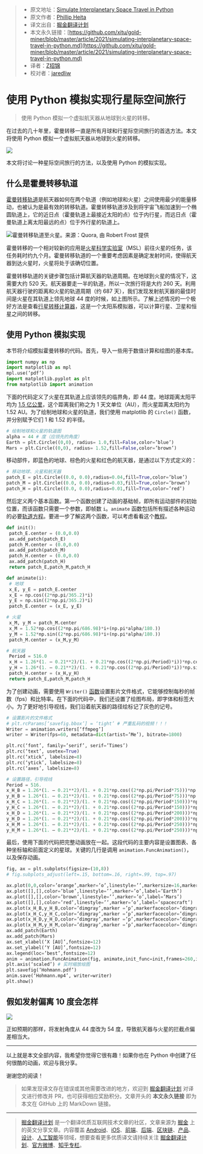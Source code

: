 > * 原文地址：[Simulate Interplanetary Space Travel in Python](https://python.plainenglish.io/simulating-interplanetary-space-travel-in-python-95116b14b6a9)
> * 原文作者：[Phillip Heita](https://medium.com/@phillipheita)
> * 译文出自：[掘金翻译计划](https://github.com/xitu/gold-miner)
> * 本文永久链接：[https://github.com/xitu/gold-miner/blob/master/article/2021/simulating-interplanetary-space-travel-in-python.md](https://github.com/xitu/gold-miner/blob/master/article/2021/simulating-interplanetary-space-travel-in-python.md)
> * 译者：[Z招锦](https://github.com/zenblofe)
> * 校对者：[jaredliw](https://github.com/jaredliw)

# 使用 Python 模拟实现行星际空间旅行

> 使用 Python 模拟一个虚拟航天器从地球到火星的转移。

在过去的几十年里，霍曼转移一直是所有月球和行星际空间旅行的首选方法。本文将使用 Python 模拟一个虚拟航天器从地球到火星的转移。

![](https://cdn-images-1.medium.com/max/2000/1*fEruasybf-VS0KZEkasYcw.gif)

本文将讨论一种星际空间旅行的方法，以及使用 Python 的模拟实现。

## 什么是霍曼转移轨道

[霍曼转移轨道](https://www.jpl.nasa.gov/edu/teach/activity/lets-go-to-mars-calculating-launch-windows/)是航天器如何在两个轨道（例如地球和火星）之间使用最少的能量移动，也被认为是最有效的转移轨道。霍曼转移轨道涉及到将宇宙飞船加速到一个椭圆轨道上，它的近日点（霍曼轨道上最接近太阳的点）位于内行星，而远日点（霍曼轨道上离太阳最远的点）位于外行星的轨道上。

![霍曼转移轨道至火星。来源：[Quora](https://www.quora.com/The-distance-to-Mars-is-115-71M-miles-Therefore-to-reach-Mars-in-9-months-you-would-have-to-travel-at-approximately-Mach-46-Is-this-what-NASA-did-or-is-travel-to-Mars-actually-impossible), 由 [Robert Frost](https://www.quora.com/profile/Robert-Frost-1) 提供](https://cdn-images-1.medium.com/max/2000/0*aVinhR35nL8d9RJr)

霍曼转移的一个相对较新的应用是[火星科学实验室](https://mars.nasa.gov/msl/home/)（MSL）前往火星的任务，该任务耗时约九个月。霍曼转移轨道的一个重要考虑因素是确定发射时间，使得航天器到达火星时，火星将处于该确切位置。

霍曼转移轨道的关键步骤包括计算航天器的轨道周期。在地球到火星的情况下，这需要大约 520 天。航天器要走一半的轨道，所以一次旅行将是大约 260 天。利用航天器行驶的距离和火星的轨道周期（约 687 天），我们发现发射航天器的最佳时间是火星在其轨道上领先地球 44 度的时候，如上图所示。了解上述情况的一个极好方法是查看[行星转移计算器](https://transfercalculator.com/)，这是一个太阳系模拟器，可以计算行星、卫星和恒星之间的转移。

## 使用 Python 模拟实现

本节将介绍模拟霍曼转移的代码。首先，导入一些用于数值计算和绘图的基本库。

```python
import numpy as np
import matplotlib as mpl
mpl.use(‘pdf’)
import matplotlib.pyplot as plt
from matplotlib import animation
```

下面的代码定义了火星在其轨道上应该领先的临界角，即 44 度。地球距离太阳平均为 [1.5 亿公里](https://solarsystem.nasa.gov/news/1164/how-big-is-the-solar-system/)，这个距离我们称之为 1 天文单位（AU），而火星距离太阳约为 1.52 AU。为了绘制地球和火星的轨道，我们使用 matplotlib 的 `Circle()` 函数，并分别赋予它们 1 和 1.52 的半径。

```python
# 绘制地球和火星的轨道图
alpha = 44 # 度（应领先的角度）
Earth = plt.Circle((0,0), radius= 1.0,fill=False,color=’blue’)
Mars = plt.Circle((0,0), radius= 1.52,fill=False,color=’brown’)
```

移动部件，即蓝色的地球、棕色的火星和红色的航天器，是通过以下方式定义的：

```python
# 移动地球、火星和航天器
patch_E = plt.Circle((0.0, 0.0),radius=0.04,fill=True,color=’blue’)
patch_M = plt.Circle((0.0, 0.0),radius=0.03,fill=True,color=’brown’)
patch_H = plt.Circle((0.0, 0.0),radius=0.01,fill=True,color=’red’)
```

然后定义两个基本函数。第一个函数创建了动画的基础帧，即所有运动部件的初始位置，而该函数只需要一个参数，即帧数 `i`。`animate` 函数包括所有描述各种运动的必要[轨道方程](https://www.youtube.com/watch?v=LzsMjEMDpD4)。要进一步了解这两个函数，可以考虑看看这个[教程](https://jakevdp.github.io/blog/2012/08/18/matplotlib-animation-tutorial/)。

```python
def init():
 patch_E.center = (0.0,0.0)
 ax.add_patch(patch_E)
 patch_M.center = (0.0,0.0)
 ax.add_patch(patch_M)
 patch_H.center = (0.0,0.0)
 ax.add_patch(patch_H)
 return patch_E,patch_M,patch_H

def animate(i):
 # 地球
 x_E, y_E = patch_E.center
 x_E = np.cos((2*np.pi/365.2)*i)
 y_E = np.sin((2*np.pi/365.2)*i)
 patch_E.center = (x_E, y_E)

# 火星
 x_M, y_M = patch_M.center
 x_M = 1.52*np.cos((2*np.pi/686.98)*i+(np.pi*alpha/180.))
 y_M = 1.52*np.sin((2*np.pi/686.98)*i+(np.pi*alpha/180.))
 patch_M.center = (x_M,y_M)

# 航天器
 Period = 516.0
 x_H = 1.26*(1. — 0.21**2)/(1. + 0.21*np.cos((2*np.pi/Period)*i))*np.cos((2*np.pi/Period)*i)
 y_H = 1.26*(1. — 0.21**2)/(1. + 0.21*np.cos((2*np.pi/Period)*i))*np.sin((2*np.pi/Period)*i)
 patch_H.center = (x_H,y_H)
 return patch_E,patch_M,patch_H
```

为了创建动画，需要使用 `Writer()` [函数](https://matplotlib.org/3.1.1/api/_as_gen/matplotlib.animation.FFMpegWriter.html)设置影片文件格式，它能够控制每秒的帧数（fps）和比特率。在下面的代码中，我们还设置了绘图布局，即字体和标签大小。为了更好地引导视线，我们沿着航天器的路径绘标记了灰色的记号。

```python
# 设置影片的文件格式
# plt.rcParams[‘savefig.bbox’] = ‘tight’ # 严重乱码的视频！！！
Writer = animation.writers[‘ffmpeg’]
writer = Writer(fps=60, metadata=dict(artist=’Me’), bitrate=1800)

plt.rc(‘font’, family=’serif’, serif=’Times’)
plt.rc(‘text’, usetex=True)
plt.rc(‘xtick’, labelsize=8)
plt.rc(‘ytick’, labelsize=8)
plt.rc(‘axes’, labelsize=8)

# 设置路径，引导视线
Period = 516.
x_H_B = 1.26*(1. — 0.21**2)/(1. + 0.21*np.cos((2*np.pi/Period*75)))*np.cos((2*np.pi/Period*75))
y_H_B = 1.26*(1. — 0.21**2)/(1. + 0.21*np.cos((2*np.pi/Period*75)))*np.sin((2*np.pi/Period*75))
x_H_C = 1.26*(1. — 0.21**2)/(1. + 0.21*np.cos((2*np.pi/Period*150)))*np.cos((2*np.pi/Period*150))
y_H_C = 1.26*(1. — 0.21**2)/(1. + 0.21*np.cos((2*np.pi/Period*150)))*np.sin((2*np.pi/Period*150))
x_H_D = 1.26*(1. — 0.21**2)/(1. + 0.21*np.cos((2*np.pi/Period*200)))*np.cos((2*np.pi/Period*200))
y_H_D = 1.26*(1. — 0.21**2)/(1. + 0.21*np.cos((2*np.pi/Period*200)))*np.sin((2*np.pi/Period*200))
x_H_M = 1.26*(1. — 0.21**2)/(1. + 0.21*np.cos((2*np.pi/Period*250)))*np.cos((2*np.pi/Period*250))
y_H_M = 1.26*(1. — 0.21**2)/(1. + 0.21*np.cos((2*np.pi/Period*250)))*np.sin((2*np.pi/Period*250))
```

最后，使用下面的代码把完整动画放在一起。这段代码的主要内容是设置图表、各种坐标轴和前面定义的星球。关键的几行是调用 `animation.FuncAnimation()`，以及保存动画。

```python
fig, ax = plt.subplots(figsize=(10,8))
# fig.subplots_adjust(left=.15, bottom=.16, right=.99, top=.97)

ax.plot(0,0,color=’orange’,marker=’o’,linestyle=’’,markersize=16,markerfacecolor=’yellow’,label=’Sun’)
ax.plot([],[],color=’blue’,linestyle=’’,marker=’o’,label=’Earth’)
ax.plot([],[],color=’brown’,linestyle=’’,marker=’o’,label=’Mars’)
ax.plot([],[],color=’red’,linestyle=’’,marker=’o’,label=’spacecraft’)
ax.plot(x_H_B,y_H_B,color=’dimgray’,marker =’p’,markerfacecolor=’dimgray’,linestyle=’’,label=’path’)
ax.plot(x_H_C,y_H_C,color=’dimgray’,marker =’p’,markerfacecolor=’dimgray’)
ax.plot(x_H_D,y_H_D,color=’dimgray’,marker =’p’,markerfacecolor=’dimgray’)
ax.plot(x_H_M,y_H_M,color=’dimgray’,marker =’p’,markerfacecolor=’dimgray’)
ax.add_patch(Earth)
ax.add_patch(Mars)
ax.set_xlabel(‘X [AU]’,fontsize=12)
ax.set_ylabel(‘Y [AU]’,fontsize=12)
ax.legend(loc=’best’,fontsize=12)
anim = animation.FuncAnimation(fig, animate,init_func=init,frames=260,interval=40,blit=True)
plt.axis(‘scaled’) # 实时缩放绘图
plt.savefig(‘Hohmann.pdf’)
anim.save(‘Hohmann.mp4’, writer=writer)
plt.show()
```

## 假如发射偏离 10 度会怎样

![](https://cdn-images-1.medium.com/max/2000/1*EbfP6sYJ8PPzomf5qmvI5A.gif)

正如预期的那样，将发射角度从 44 度改为 54 度，导致航天器与火星的拦截点偏差相当大。

---

以上就是本文全部内容，我希望你觉得它很有趣！如果你也在 Python 中创建了任何很酷的动画，欢迎与我分享。

谢谢您的阅读！

> 如果发现译文存在错误或其他需要改进的地方，欢迎到 [掘金翻译计划](https://github.com/xitu/gold-miner) 对译文进行修改并 PR，也可获得相应奖励积分。文章开头的 **本文永久链接** 即为本文在 GitHub 上的 MarkDown 链接。

---

> [掘金翻译计划](https://github.com/xitu/gold-miner) 是一个翻译优质互联网技术文章的社区，文章来源为 [掘金](https://juejin.im) 上的英文分享文章。内容覆盖 [Android](https://github.com/xitu/gold-miner#android)、[iOS](https://github.com/xitu/gold-miner#ios)、[前端](https://github.com/xitu/gold-miner#前端)、[后端](https://github.com/xitu/gold-miner#后端)、[区块链](https://github.com/xitu/gold-miner#区块链)、[产品](https://github.com/xitu/gold-miner#产品)、[设计](https://github.com/xitu/gold-miner#设计)、[人工智能](https://github.com/xitu/gold-miner#人工智能)等领域，想要查看更多优质译文请持续关注 [掘金翻译计划](https://github.com/xitu/gold-miner)、[官方微博](http://weibo.com/juejinfanyi)、[知乎专栏](https://zhuanlan.zhihu.com/juejinfanyi)。
